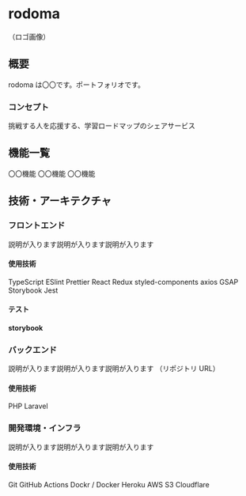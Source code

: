 # rodoma

（ロゴ画像）

## 概要

rodoma は〇〇です。ポートフォリオです。

### コンセプト

挑戦する人を応援する、学習ロードマップのシェアサービス

## 機能一覧

〇〇機能
〇〇機能
〇〇機能

## 技術・アーキテクチャ

### フロントエンド

説明が入ります説明が入ります説明が入ります

#### 使用技術

TypeScript
ESlint
Prettier
React
Redux
styled-components
axios
GSAP
Storybook
Jest

#### テスト

#### storybook

### バックエンド

説明が入ります説明が入ります説明が入ります
（リポジトリ URL）

#### 使用技術

PHP
Laravel

### 開発環境・インフラ

説明が入ります説明が入ります説明が入ります

#### 使用技術

Git
GitHub Actions
Dockr / Docker
Heroku
AWS S3
Cloudflare
